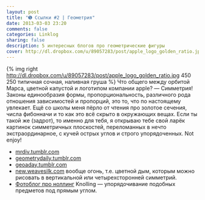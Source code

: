 ```yaml
---
layout: post
title: "➎ Ссылки #2 | Геометрия"
date: 2013-03-03 23:20
comments: false
categories: Linklog
sharing: false
description: 5 интересных блогов про геометрические фигуры
cover: http://dl.dropbox.com/u/89057283/post/apple_logo_golden_ratio.jpg
---
```

{% img right http://dl.dropbox.com/u/89057283/post/apple_logo_golden_ratio.jpg 450 250 типичная сочная, наливная груша %}
Что общего между орбитой Марса, цветной капустой и логотипом компании apple? — Симметрия!
Законы единообразия формы, пропорциональность, различного рода отношения зависимостей и пропорций, это то, что по настоящему увлекает. Ещё со школы меня пёрло от чтения про золотое сечения, числа фибонначи и то как это всё скрыто в окружающих вещах. Если ты такой же (задрот), то именно для тебя, я открываю тебе свой ларёк картинок симметричных плоскостей, переломанных в нечто экстраординарное, с кучей острых углов и строго упорядоченных. Not enjoy!

* [mrdiv.tumblr.com](http://mrdiv.tumblr.com/)		
* [geometrydaily.tumblr.com](http://www.example.com/)		
* [geoaday.tumblr.com](http://geoaday.tumblr.com/)		
* [new.weavesilk.com](http://new.weavesilk.com/)  вообще огонь, т.е. цветной дым, которым можно рисовать в вертикальной или четырехсторонней симметрий. 		
* [Фотоблог про ноллинг](http://knollingblog.tumblr.com/) Knolling — упорядочивание подобных предметов под прямым углом. 		
